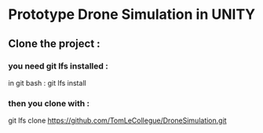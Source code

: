 # Prototype Drone Simulation in UNITY

## Clone the project : 

### you need git lfs installed : 
 in git bash : git lfs install
 
### then you clone with :
  git lfs clone https://github.com/TomLeCollegue/DroneSimulation.git
